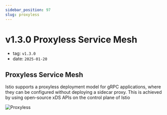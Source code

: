 ```yaml
---
sidebar_position: 97
slug: proxyless
---
```


# v1.3.0 Proxyless Service Mesh

- tag: `v1.3.0`
- date: `2025-01-20`

## Proxyless Service Mesh

Istio supports a proxyless deployment model for gRPC applications, where they
can be configured without deploying a sidecar proxy. This is achieved by using
open-source xDS APIs on the control plane of Istio

![Proxyless](/img/architecture/proxyless.svg)
